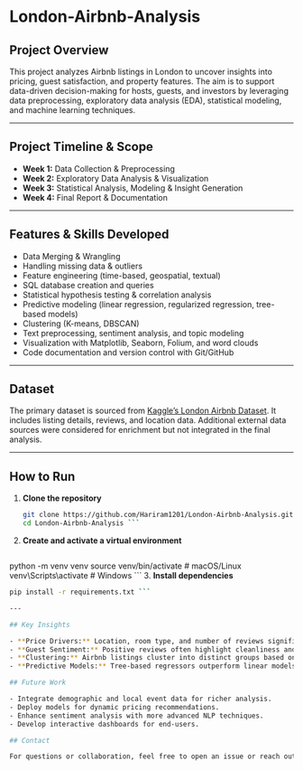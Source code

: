 # London-Airbnb-Analysis

## Project Overview

This project analyzes Airbnb listings in London to uncover insights into pricing, guest satisfaction, and property features. The aim is to support data-driven decision-making for hosts, guests, and investors by leveraging data preprocessing, exploratory data analysis (EDA), statistical modeling, and machine learning techniques.

---

## Project Timeline & Scope

- **Week 1:** Data Collection & Preprocessing  
- **Week 2:** Exploratory Data Analysis & Visualization  
- **Week 3:** Statistical Analysis, Modeling & Insight Generation  
- **Week 4:** Final Report & Documentation  

---

## Features & Skills Developed

- Data Merging & Wrangling  
- Handling missing data & outliers  
- Feature engineering (time-based, geospatial, textual)  
- SQL database creation and queries  
- Statistical hypothesis testing & correlation analysis  
- Predictive modeling (linear regression, regularized regression, tree-based models)  
- Clustering (K-means, DBSCAN)  
- Text preprocessing, sentiment analysis, and topic modeling  
- Visualization with Matplotlib, Seaborn, Folium, and word clouds  
- Code documentation and version control with Git/GitHub  

---

## Dataset

The primary dataset is sourced from [Kaggle’s London Airbnb Dataset](https://www.kaggle.com/datasets). It includes listing details, reviews, and location data. Additional external data sources were considered for enrichment but not integrated in the final analysis.

---

## How to Run

1. **Clone the repository**  
   ```bash
   git clone https://github.com/Hariram1201/London-Airbnb-Analysis.git
   cd London-Airbnb-Analysis ```
2. **Create and activate a virtual environment**  
   ```bash
  python -m venv venv
  source venv/bin/activate   # macOS/Linux
  venv\Scripts\activate      # Windows ```
3. **Install dependencies**  
   ```bash
pip install -r requirements.txt ```

---

## Key Insights

- **Price Drivers:** Location, room type, and number of reviews significantly influence listing prices.  
- **Guest Sentiment:** Positive reviews often highlight cleanliness and host responsiveness.  
- **Clustering:** Airbnb listings cluster into distinct groups based on price and review patterns, revealing market segments.  
- **Predictive Models:** Tree-based regressors outperform linear models in predicting prices and identifying outliers.  

## Future Work

- Integrate demographic and local event data for richer analysis.  
- Deploy models for dynamic pricing recommendations.  
- Enhance sentiment analysis with more advanced NLP techniques.  
- Develop interactive dashboards for end-users.  

## Contact

For questions or collaboration, feel free to open an issue or reach out via GitHub.




